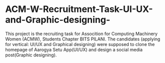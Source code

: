 # ACM-W-Recruitment-Task-UI-UX-and-Graphic-designing-
This project is the recruiting task for Assocition for Computing Machinery Women (ACMW), Students Chapter BITS PILANI. The candidates (applying for vertical: UI/UX and Graphical designing) were supposed to clone the homepage of Aarogya Setu App(UI/UX) and design a social media post(Graphic designing).
